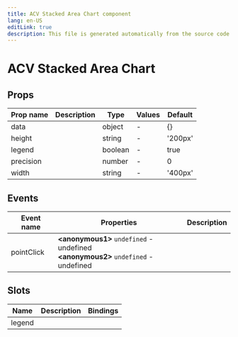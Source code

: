 ```yaml
---
title: ACV Stacked Area Chart component
lang: en-US
editLink: true
description: This file is generated automatically from the source code. Changes made here will be lost.
---
```


# ACV Stacked Area Chart

<!--@include: ./stackedAreaChart.doc.md-->

## Props

| Prop name | Description | Type    | Values | Default |
| --------- | ----------- | ------- | ------ | ------- |
| data      |             | object  | -      | {}      |
| height    |             | string  | -      | '200px' |
| legend    |             | boolean | -      | true    |
| precision |             | number  | -      | 0       |
| width     |             | string  | -      | '400px' |

## Events

| Event name | Properties                                                                                        | Description |
| ---------- | ------------------------------------------------------------------------------------------------- | ----------- |
| pointClick | **&lt;anonymous1&gt;** `undefined` - undefined<br/>**&lt;anonymous2&gt;** `undefined` - undefined |             |

## Slots

| Name   | Description | Bindings |
| ------ | ----------- | -------- |
| legend |             |          |
